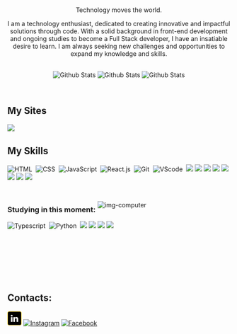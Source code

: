 <img src = "https://github.com/Carleone-Souza-Santos/Portf-lio/blob/master/src/assets/imgUserjob.png?raw=true" alt=""/>

<p align="center">Technology moves the world.<br>
 
<p align="center" > I am a technology enthusiast, dedicated to creating innovative and impactful solutions through code. With a solid background in front-end development and ongoing studies to become a Full Stack developer, I have an insatiable desire to learn.              
I am always seeking new challenges and opportunities to expand my knowledge and skills.
</p>

<br>

<div align="center" justify-content:center;>
<img  src="https://github-readme-stats.vercel.app/api?username=Carleone-Souza-Santos&theme=dark&hide_border=false&layout=compact" alt="Github Stats" />
 <img src="https://github-readme-streak-stats.herokuapp.com/?user=Carleone-Souza-Santos&theme=dark&hide_border=false&layout=compact" alt="Github Stats" /> 
  <img src="https://github-readme-stats.vercel.app/api/top-langs/?username=Carleone-Souza-Santos&theme=dark&hide_border=false&include_all_commits=true&count_private=true&layout=compact" alt="Github Stats"/>
</div>



 &nbsp;

## My Sites
<img src="https://img.shields.io/badge/website-000000?style=for-the-badge&logo=About.me&logoColor=white"/>

## My Skills

![HTML](https://img.shields.io/badge/HTML5-E34F26?style=for-the-badge&logo=html5&logoColor=white)&nbsp;
![CSS](https://img.shields.io/badge/CSS3-1572B6?style=for-the-badge&logo=css3&logoColor=white)&nbsp;
![JavaScript](https://img.shields.io/badge/JavaScript-F7DF1E?style=for-the-badge&logo=javascript&logoColor=black)&nbsp;
![React.js](https://img.shields.io/badge/React-20232A?style=for-the-badge&logo=react&logoColor=61DAFB)&nbsp;
![Git](https://img.shields.io/badge/GIT-E44C30?style=for-the-badge&logo=git&logoColor=white)&nbsp;
![VScode](https://img.shields.io/badge/vscode-4285F4?style=for-the-badge&logo=vscode&logoColor=white)&nbsp;
<img src="https://img.shields.io/badge/GitHub-100000?style=for-the-badge&logo=github&logoColor=white"/>
<img src="https://img.shields.io/badge/MySQL-00000F?style=for-the-badge&logo=mysql&logoColor=white"/>
<img src="https://img.shields.io/badge/Bootstrap-563D7C?style=for-the-badge&logo=bootstrap&logoColor=white"/>
<img src="https://img.shields.io/badge/Node.js-43853D?style=for-the-badge&logo=node.js&logoColor=green"/>
<img src="https://img.shields.io/badge/Figma-F24E1E?style=for-the-badge&logo=figma&logoColor=white"/>
<img src="https://private-user-images.githubusercontent.com/77739311/271384939-4e9f41af-6b57-49a7-b15a-74322e96b4d7.gif?"/>
<img src="https://img.shields.io/badge/Microsoft_Excel-217346?style=for-the-badge&logo=microsoft-excel&logoColor=white"/>
<img src="https://img.shields.io/badge/npm-CB3837?style=for-the-badge&logo=npm&logoColor=white"/>



&nbsp;&nbsp;
<div >
<img src = "https://github.com/Carleone-Souza-Santos/Portf-lio/blob/master/src/assets/imgMonitor.png?raw=true" min-width="300px"  max-width="300px" width="300px" align="right" alt="img-computer"/>
</div>

<h3>Studying in this moment:</h3>


![Typescript](https://img.shields.io/badge/TypeScript-007ACC?style=for-the-badge&logo=typescript&logoColor=white)&nbsp;
![Python](https://img.shields.io/badge/Python-14354C?style=for-the-badge&logo=python&logoColor=white)&nbsp;
<img src="https://img.shields.io/badge/Sass-CC6699?style=for-the-badge&logo=sass&logoColor=white"/>
<img src="https://img.shields.io/badge/Express%20js-000000?style=for-the-badge&logo=express&logoColor=white"/>
<img src="https://img.shields.io/badge/PowerBI-F2C811?style=for-the-badge&logo=Power%20BI&logoColor=white"/>
<img src="https://img.shields.io/badge/Wordpress-21759B?style=for-the-badge&logo=wordpress&logoColor=white"/>
&nbsp;
&nbsp;


</div>&nbsp;&nbsp;



<br><br><br><br>
 ## Contacts:
 
<div>
<a href="https://www.linkedin.com/in/carleone-santos/" target="_blank">
<img src="https://github.com/Carleone-Souza-Santos/Proj.Hamburgueria.Carl/blob/master/arsset/social_media_online_linked_in_icon-icons.com_59694.png?raw=true"  alt="linkdin"></a> 
 <a href="https://www.instagram.com/carleone.desenvolvedor/" target="_blank">
<img src="https://github.com/Carleone-Souza-Santos/Loja-E-comerc/blob/master/images/instagram%20(1).png?raw=true"  alt="Instagram"></a> 
 <a href="https://www.facebook.com/SantsSonCarll/" target="_blank">
<img src="https://github.com/Carleone-Souza-Santos/Loja-E-comerc/blob/master/images/facebook%20(1).png?raw=true"  alt="Facebook"></a> 
</div>

<img width=100% style="padding:1000px" src="https://capsule-render.vercel.app/api?type=waving&color=#ffff&height=120&section=footer"/>



  
      

        

